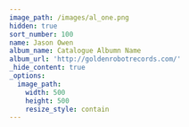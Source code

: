```yaml
---
image_path: /images/al_one.png
hidden: true
sort_number: 100
name: Jason Owen
album_name: Catalogue Albumn Name
album_url: 'http://goldenrobotrecords.com/'
_hide_content: true
_options:
  image_path:
    width: 500
    height: 500
    resize_style: contain
---
```

